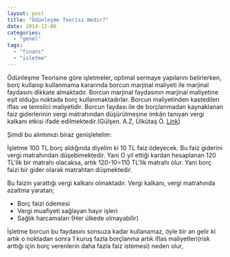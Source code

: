```yaml
---
layout: post
title: "Ödünleşme Teorisi Nedir?"
date: 2014-12-06
categories: 
  - "genel"
tags: 
  - "finans"
  - "isletme"
---
```


Ödünleşme Teorisine göre işletmeler, optimal sermaye yapılarını belirlerken, borç kullanıp kullanmama kararında borcun marjinal maliyeti ile marjinal faydasını dikkate almaktadır. Borcun marjinal faydasının marjinal maliyetine eşit olduğu noktada borç kullanmaktadırlar. Borcun maliyetinden kastedilen iflas ve temsilci maliyetidir. Borcun faydası ile de borçlanmadan kaynaklanan faiz giderlerinin vergi matrahından düşürülmesine imkân tanıyan vergi kalkanı etkisi ifade edilmektedir.(Gülşen. A.Z, Ülkütaş Ö. [Link](http://asosindex.com/journal-article-fulltext?id=18322&part=1))

Şimdi bu alıntımızı biraz genişletelim:

İşletme 100 TL borç aldığında diyelim ki 10 TL faiz ödeyecek. Bu faiz giderini vergi matrahından düşebimektedir. Yani O yıl ettiği kardan hesaplanan 120 TL'lik bir matrahı olacaksa, artık 120-10=110 TL'lik matrahı olur. Yani borç faizi bir gider olarak matrahtan düşmektedir.

Bu faizin yarattığı vergi kalkanı olmaktadır. Vergi kalkanı, vergi matrahında azaltma yaratan;

- Borç faizi ödemesi
- Vergi muafiyeti sağlayan hayır işleri
- Sağlık harcamaları (Her ülkede olmayabilir)

İşletme borcun bu faydasını sonsuza kadar kullanamaz, öyle bir an gelir ki artık o noktadan sonra 1 kuruş fazla borçlanma artık iflas maliyetleri(risk arttığı için borç verenlerin daha fazla faiz istemesi) neden olur,
